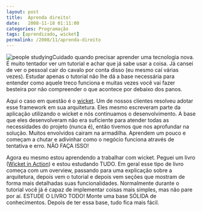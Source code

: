 ```yaml
---
layout: post
title:  Aprenda direito!
date:   2008-11-18 01:11:00
categories: Programação
tags: [aprendizado, wicket]
permalink: /2008/11/aprenda-direito
---
```


![people studying](http://borba.blog.br/wordpress/wp-content/uploads/2008/11/people_studying.jpg "people studying")Cuidado quando precisar aprender uma tecnologia nova. É muito tentador ver um tutorial e achar que já sabe usar a coisa. Já cansei de ver o pessoal cair do cavalo por conta disso (eu mesmo caí várias vezes). Estudar apenas o tutorial não lhe dá a base necessária para entender como aquele treco funciona e muitas vezes você vai fazer besteira por não compreender o que acontece por debaixo dos panos.

Aqui o caso em questão é o [wicket](http://wicket.apache.org/ ""). Um de nossos clientes resolveu adotar esse framework em sua arquitetura. Eles mesmo escreveram parte da aplicação utilizando o wicket e nós continuamos o desenvolvimento. A base que eles desenvolveram não era suficiente para atender todas as necessidades do projeto (nunca é), então tivemos que nos aprofundar na solução. Muitos envolvidos cairam na armadilha. Aprendem um pouco e começam a chutar e adivinhar como o negócio funciona através de tentativa e erro. NÃO FAÇA ISSO!

Agora eu mesmo estou aprendendo a trabalhar com wicket. Peguei um livro ([Wicket in Action](http://www.manning.com/dashorst/ "")) e estou estudando TUDO. Em geral esse tipo de livro começa com um overview, passando para uma explicação sobre a arquitetura, depois vem o tutorial e depois vem seções que mostram de forma mais detalhadas suas funcionalidades. Normalmente durante o tutorial você já é capaz de implementar coisas mais simples, mas não pare por aí. ESTUDE O LIVRO TODO! Monte uma base SÓLIDA de conhecimentos. Depois de ter essa base, tudo fica mais fácil.